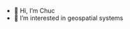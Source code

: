 - 👋 Hi, I’m Chuc
- 👀 I’m interested in geospatial systems
<!---
chuc92man/chuc92man is a ✨ special ✨ repository because its `README.md` (this file) appears on your GitHub profile.
You can click the Preview link to take a look at your changes.
--->
